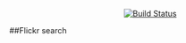 <p align="center">
<a href="https://travis-ci.org/bereczkybalazs/flickr-search"><img src="https://travis-ci.org/bereczkybalazs/flickr-search.svg" alt="Build Status"></a>
</p>

##Flickr search
